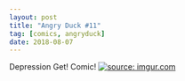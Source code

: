 ```yaml
---
layout: post
title: "Angry Duck #11"
tag: [comics, angryduck]
date: 2018-08-07
---
```


Depression Get! Comic! <!-- #42 -->
[![](https://i.imgur.com/yI7D9S6.jpg "source: imgur.com")](https://i.imgur.com/yI7D9S6.jpg)
